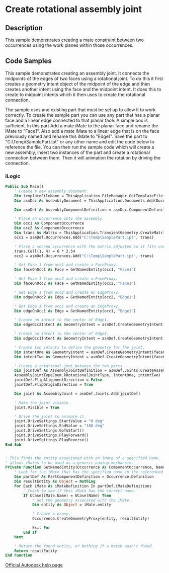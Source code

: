 # Create rotational assembly joint

## Description
This sample demonstrates creating a mate constraint between two occurrences using the work planes within those occurrences.

## Code Samples 
This sample demonstrates creating an assembly joint. It connects the midpoints of the edges of two faces using a rotational joint. To do this it first creates a geometry intent object of the midpoint of the edge and then creates another intent using the face and the midpoint intent. It does this to create to midpoint intents which it then uses to create the rotational connection.

The sample uses and existing part that must be set up to allow it to work correctly. To create the sample part you can use any part that has a planar face and a linear edge connected to that planar face. A simple box is sufficient. In this part Add a mate iMate to the planar face and rename the iMate to "Face1". Also add a mate iMate to a linear edge that is on the face previously named and rename this iMate to "Edge1". Save the part to "C:\Temp\SamplePart.ipt" or any other name and edit the code below to reference the file. You can then run the sample code which will create a new assembly, insert two instances of the part and create a rotational connection between them. Then it will animation the rotation by driving the connection.

### iLogic
```vb
Public Sub Main()
    ' Create a new assembly document.
    Dim templateFileName = ThisApplication.FileManager.GetTemplateFile(DocumentTypeEnum.kAssemblyDocumentObject)
    Dim asmDoc As AssemblyDocument = ThisApplication.Documents.Add(DocumentTypeEnum.kAssemblyDocumentObject, templateFileName)

    Dim asmDef As AssemblyComponentDefinition = asmDoc.ComponentDefinition

    ' Place an occurrence into the assembly.
    Dim occ1 As ComponentOccurrence
    Dim occ2 As ComponentOccurrence
    Dim trans As Matrix = ThisApplication.TransientGeometry.CreateMatrix
    occ1 = asmDef.Occurrences.Add("C:\Temp\SamplePart.ipt", trans)

    ' Place a second occurrence with the matrix adjusted so it fits correctly with the first occurrence.
    trans.Cell(1, 4) = 6 * 2.54
    occ2 = asmDef.Occurrences.Add("C:\Temp\SamplePart.ipt", trans)

    ' Get Face 1 from occ1 and create a FaceProxy.
    Dim faceOnOcc1 As Face = GetNamedEntity(occ1, "Face1")

    ' Get Face 1 from occ2 and create a FaceProxy.
    Dim faceOnOcc2 As Face = GetNamedEntity(occ2, "Face1")

    ' Get Edge 1 from occ2 and create an EdgeProxy.
    Dim edgeOnOcc2 As Edge = GetNamedEntity(occ2, "Edge1")

    ' Get Edge 3 from occ1 and create an EdgeProxy.
    Dim edgeOnOcc1 As Edge = GetNamedEntity(occ1, "Edge1")

    ' Create an intent to the center of Edge1.
    Dim edgeOcc2Intent As GeometryIntent = asmDef.CreateGeometryIntent(edgeOnOcc2, PointIntentEnum.kMidPointIntent)

    ' Create an intent to the center of Edge3.
    Dim edgeOcc1Intent As GeometryIntent = asmDef.CreateGeometryIntent(edgeOnOcc1, PointIntentEnum.kMidPointIntent)

    ' Create two intents to define the geometry for the joint.
    Dim intentOne As GeometryIntent = asmDef.CreateGeometryIntent(faceOnOcc2, edgeOcc2Intent)
    Dim intentTwo As GeometryIntent = asmDef.CreateGeometryIntent(faceOnOcc1, edgeOcc1Intent)

    ' Create a rotational jont between the two parts.
    Dim jointDef As AssemblyJointDefinition = asmDef.Joints.CreateAssemblyJointDefinition(
    AssemblyJointTypeEnum.kRotationalJointType, intentOne, intentTwo)
    jointDef.FlipAlignmentDirection = False
    jointDef.FlipOriginDirection = True

    Dim joint As AssemblyJoint = asmDef.Joints.Add(jointDef)

    ' Make the joint visible.
    joint.Visible = True

    ' Drive the joint to animate it.
    joint.DriveSettings.StartValue = "0 deg"
    joint.DriveSettings.EndValue = "180 deg"
    joint.DriveSettings.GoToStart()
    joint.DriveSettings.PlayForward()
    joint.DriveSettings.PlayReverse()
End Sub


' This finds the entity associated with an iMate of a specified name.  This
' allows iMates to be used as a generic naming mechansim.
Private Function GetNamedEntity(Occurrence As ComponentOccurrence, Name As String) As Object
    ' Look for the iMate that has the specified name in the referenced file.
    Dim partDef As PartComponentDefinition = Occurrence.Definition
    Dim resultEntity As Object = Nothing
    For Each iMate As iMateDefinition In partDef.iMateDefinitions
        ' Check to see if this iMate has the correct name.
        If UCase(iMate.Name) = UCase(Name) Then
            ' Get the geometry assocated with the iMate.
            Dim entity As Object = iMate.entity

            ' Create a proxy.
            Occurrence.CreateGeometryProxy(entity, resultEntity)

            Exit For
        End If
    Next

    ' Return the found entity, or Nothing if a match wasn't found.
    Return resultEntity
End Function
```
[Official Autodesk help page](https://help.autodesk.com/view/INVNTOR/2025/ENU/?guid=AssemblyRotationalJoint_Sample)